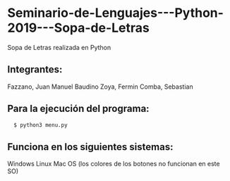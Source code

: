 # Seminario-de-Lenguajes---Python-2019---Sopa-de-Letras
Sopa de Letras realizada en Python

## Integrantes:
   Fazzano, Juan Manuel
   Baudino Zoya, Fermin
   Comba, Sebastian

## Para la ejecución del programa:
```bash
  $ python3 menu.py
 ```
## Funciona en los siguientes sistemas:
   Windows
   Linux
   Mac OS (los colores de los botones no funcionan en este SO)
